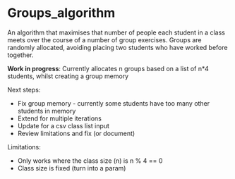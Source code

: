 # Groups_algorithm

An algorithm that maximises that number of people each student in a class meets over the course of a number of group exercises.
Groups are randomly allocated, avoiding placing two students who have worked before together.

**Work in progress**: Currently allocates n groups based on a list of n*4 students, whilst creating a group memory

Next steps:
- Fix group memory - currently some students have too many other students in memory
- Extend for multiple iterations
- Update for a csv class list input
- Review limitations and fix (or document)

Limitations:
- Only works where the class size (n) is n % 4 == 0
- Class size is fixed (turn into a param)
